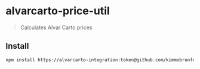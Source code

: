 # alvarcarto-price-util

> Calculates Alvar Carto prices

## Install

```bash
npm install https://alvarcarto-integration:token@github.com/kimmobrunfeldt/alvarcarto-price-util.git
```
